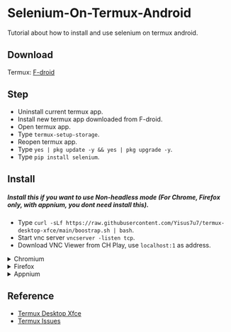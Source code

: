 # Selenium-On-Termux-Android
Tutorial about how to install and use selenium on termux android.

Download
--------

Termux: [F-droid](https://f-droid.org/repo/com.termux_118.apk)

Step
-----

- Uninstall current termux app.
- Install new termux app downloaded from F-droid.
- Open termux app.
- Type ```termux-setup-storage```.
- Reopen termux app.
- Type ```yes | pkg update -y && yes | pkg upgrade -y```.
- Type ```pip install selenium```.

Install
-------

##### Install this if you want to use Non-headless mode ***(For Chrome, Firefox only, with appnium, you dont need install this)***.
- Type ```curl -sLf https://raw.githubusercontent.com/Yisus7u7/termux-desktop-xfce/main/boostrap.sh | bash```.
- Start vnc server ```vncserver -listen tcp```.
- Download VNC Viewer from CH Play, use ```localhost:1``` as address.

<details>
<summary>Chromium</summary>
  
#### Requirement Library
```
yes | pkg install x11-repo -y
yes | pkg install tur-repo -y
yes | pkg install chromium -y
```

### Chromium headless
```
from selenium import webdriver
options = webdriver.ChromeOptions()
options.add_argument("--headless=new")
driver = webdriver.Chrome(options=options)
driver.get("https://www.google.com")
driver.save_screenshot("/sdcard/download/screenshot.png")
driver.quit()
```

### Non-headless Chromium
```
from selenium import webdriver
options = webdriver.ChromeOptions()
options.add_argument("--display=:1")
driver = webdriver.Chrome(options=options)
driver.get("https://www.google.com")
driver.save_screenshot("/sdcard/download/screenshot.png")
driver.quit()
```

</details>

<details>
<summary>Firefox</summary>

#### Requirement Library
```
yes | pkg install x11-repo -y
yes | pkg install firefox -y
yes | pkg install geckodriver -y
```

### Firefox headless
```
from selenium import webdriver
options = webdriver.FirefoxOptions()
options.add_argument("--headless")
driver = webdriver.Firefox(options=options)
driver.get("https://www.google.com")
driver.save_screenshot("/sdcard/download/screenshot.png")
driver.quit()
```

### Non-headless Firefox
```
from selenium import webdriver
options = webdriver.FirefoxOptions()
options.add_argument("--display=:1")
driver = webdriver.Firefox(options=options)
driver.get("https://www.google.com")
driver.save_screenshot("/sdcard/download/screenshot.png")
driver.quit()
```

</details>

<details>
<summary>Appnium</summary>

- Big thanks to [@mauro199304](https://github.com/mauro199304), [@remo7777](https://github.com/remo7777/), [@lzhiyong](https://github.com/lzhiyong) for this tutorial.
- Tested on Android 9, you can also use command like ```adb install app.apk``` without error.

https://github.com/luanon404/Selenium-On-Termux-Android/assets/71830807/07e21df5-a0fd-41cd-b84a-76b3c2d5433f

#### Requirement
- PC/Laptop to active adb ~~(only first time)~~.

#### Requirement Library
```
yes | pkg install nodejs -y
npm install -g appium
pip install Appium-Python-Client
yes | pkg install wget -y
cd $HOME
wget https://github.com/Lzhiyong/termux-ndk/releases/download/android-sdk/android-sdk-aarch64.zip
unzip android-sdk-aarch64.zip -d android-sdk
rm -r android-sdk-aarch64.zip
echo "export ANDROID_HOME=/data/data/com.termux/files/home/android-sdk" >> ~/.profile
echo "export PATH=$PATH:$ANDROID_HOME/tools:$ANDROID_HOME/tools/bin:$ANDROID_HOME/platform-tools" >> ~/.profile
```

- After that, close termux and open again.

#### Step
- Enable Developer Mode.
- Enable USB connect.
- Connect your phone to PC/Laptop using usb plug.
- On PC/Laptop, open shell with administrator.
- Type ```Get-ExecutionPolicy```.
- If it returns ```Restricted```, then type ```Set-ExecutionPolicy AllSigned``` or ```Set-ExecutionPolicy Bypass -Scope Process```.
- Type ```Set-ExecutionPolicy Bypass -Scope Process -Force; [System.Net.ServicePointManager]::SecurityProtocol = [System.Net.ServicePointManager]::SecurityProtocol -bor 3072; iex ((New-Object System.Net.WebClient).DownloadString('https://community.chocolatey.org/install.ps1'))```.
- After install choco, type ```choco install adb```.
- Open cmd, type ```adb tcpip 5555```
- From now, you can unplug usb connect to PC/Laptop
- Open termux, type ```ifconfig```, save your device ip.

![ifconfig](https://github.com/luanon404/Selenium-On-Termux-Android/assets/71830807/58b5f7db-7422-40b8-b984-7ea3be0a6eae)

- Type ```adb kill-server```
- Type ```adb connect <device ip>```.
- Type ```appium``` for run adb server.
- Try this test python script.

```

```

</details>

Reference
---------

- [Termux Desktop Xfce](https://github.com/Yisus7u7/termux-desktop-xfce)
- [Termux Issues](https://github.com/termux/termux-packages/issues/2149)
